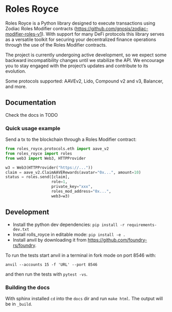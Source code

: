 # Roles Royce

Roles Royce is a Python library designed to execute transactions using Zodiac
Roles Modifier contracts (https://github.com/gnosis/zodiac-modifier-roles-v1).
With support for many DeFi protocols this library serves as a versatile toolkit
for securing your decentralized finance operations through the use of the
Roles Modifier contracts.

The project is currently undergoing active development, so we expect some backward
incompatibility changes until we stabilize the API. We encourage you to stay engaged
with the project’s updates and contribute to its evolution.

Some protocols supported: AAVEv2, Lido, Compound v2 and v3, Balancer, and more.

## Documentation

Check the docs in TODO

### Quick usage example

Send a tx to the blockchain through a Roles Modifier contract:

```python 
from roles_royce.protocols.eth import aave_v2
from roles_royce import roles
from web3 import Web3, HTTPProvider

w3 = Web3(HTTPProvider("https://..."))
claim = aave_v2.ClaimAAVERewards(avatar="0x...", amount=10)
status = roles.send([claim],
                    role=1,
                    private_key="xxx",
                    roles_mod_address="0x...",
                    web3=w3)

```

## Development

* Install the python dev dependencies: `pip install -r requirements-dev.txt`
* Install rolls_royce in editable mode: `pip install -e .`
* Install anvil by downloading it from https://github.com/foundry-rs/foundry.

To run the tests start anvil in a terminal in fork mode on port 8546 with:

`anvil --accounts 15 -f 'URL' --port 8546`

and then run the tests with `pytest -vs`.

### Building the docs

With sphinx installed `cd` into the `docs` dir and run `make html`. The output will be in `_build`.